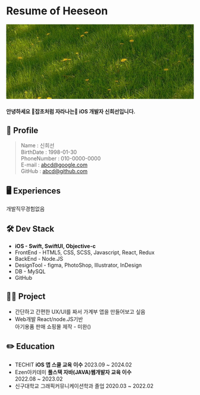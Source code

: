 # Resume of Heeseon

<img src="./img/Wallpaper.jpeg" width="100%" height="200px">

#### 안녕하세요 🌱잡초처럼 자라나는🌱 iOS 개발자 신희선입니다.


## 📄 Profile

> Name : 신희선   
> BirthDate : 1998-01-30   
> PhoneNumber : 010-0000-0000   
> E-mail : abcd@google.com  
> GitHub : abcd@github.com   

## 🖥️ Experiences
개발직무경험없음

## 🛠️ Dev Stack
- __iOS - Swift, SwiftUI, Objective-c__
- FrontEnd - HTML5, CSS, SCSS, Javascript, React, Redux
- BackEnd - Node.JS
- DesignTool - figma, PhotoShop, Illustrator, InDesign
- DB - MySQL
- GitHub

## 🏃‍♀️ Project
* 간단하고 간편한 UX/UI를 짜서 가계부 앱을 만들어보고 싶음
* Web개발 React/node.JS기반   
  아기용품 판매 쇼핑몰 제작 - 미완()

## ✏️ Education
* TECHIT __iOS 앱 스쿨 교육 이수__ 2023.09 ~ 2024.02
* Ezen아카데미 __풀스택 자바(JAVA)웹개발자 교육 이수__   
  2022.08 ~ 2023.02
* 신구대학교 그래픽커뮤니케이션학과 졸업 2020.03 ~ 2022.02
